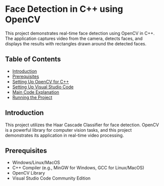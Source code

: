 # Face Detection in C++ using OpenCV
This project demonstrates real-time face detection using OpenCV in C++. 
The application captures video from the camera, detects faces, and displays the results with rectangles drawn around the detected faces.

## Table of Contents
- [Introduction](#introduction)
- [Prerequisites](#prerequisites)
- [Setting Up OpenCV for C++](#setting-up-opencv-for-c++)
- [Setting Up Visual Studio Code](#setting-up-visual-studio-code)
- [Main Code Explanation](#main-code-explanation)
- [Running the Project](#running-the-project)

## Introduction
This project utilizes the Haar Cascade Classifier for face detection. 
OpenCV is a powerful library for computer vision tasks, and this project demonstrates its application in real-time video processing.

## Prerequisites
- Windows/Linux/MacOS
- C++ Compiler (e.g., MinGW for Windows, GCC for Linux/MacOS)
- OpenCV Library
- Visual Studio Code Community Edition
